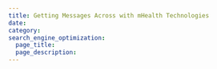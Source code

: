 ```yaml
---
title: Getting Messages Across with mHealth Technologies
date:
category:
search_engine_optimization:
  page_title:
  page_description:
---
```

